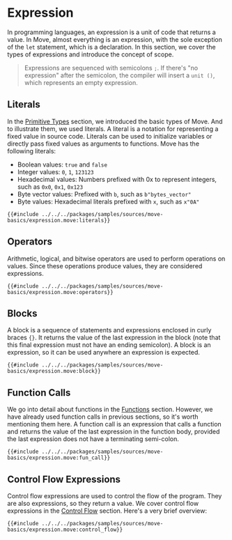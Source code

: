 # Expression

In programming languages, an expression is a unit of code that returns a value. In Move, almost
everything is an expression, with the sole exception of the `let` statement, which is a declaration. In
this section, we cover the types of expressions and introduce the concept of scope.

> Expressions are sequenced with semicolons `;`. If there's "no expression" after the semicolon, the
> compiler will insert a `unit ()`, which represents an empty expression.

## Literals

In the [Primitive Types](./primitive-types.md) section, we introduced the basic types of Move. And
to illustrate them, we used literals. A literal is a notation for representing a fixed value in 
source code. Literals can be used to initialize variables or directly pass fixed values as arguments to 
functions. Move has the following literals:

- Boolean values: `true` and `false`
- Integer values: `0`, `1`, `123123`
- Hexadecimal values: Numbers prefixed with 0x to represent integers, such as `0x0`, `0x1`, `0x123`
- Byte vector values: Prefixed with `b`, such as `b"bytes_vector"`
- Byte values: Hexadecimal literals prefixed with `x`, such as `x"0A"`

```move
{{#include ../../../packages/samples/sources/move-basics/expression.move:literals}}
```

## Operators

Arithmetic, logical, and bitwise operators are used to perform operations on values. Since these 
operations produce values, they are considered expressions.

```move
{{#include ../../../packages/samples/sources/move-basics/expression.move:operators}}
```

## Blocks

A block is a sequence of statements and expressions enclosed in curly braces `{}`. It returns the value of 
the last expression in the block (note that this final expression must not have an ending semicolon).
A block is an expression, so it can be used anywhere an expression is expected. 

```move
{{#include ../../../packages/samples/sources/move-basics/expression.move:block}}
```

## Function Calls

We go into detail about functions in the [Functions](./functions.md) section. However, we have already
used function calls in previous sections, so it's worth mentioning them here. A function call is
an expression that calls a function and returns the value of the last expression in the function
body, provided the last expression does not have a terminating semi-colon.

```move
{{#include ../../../packages/samples/sources/move-basics/expression.move:fun_call}}
```

## Control Flow Expressions

Control flow expressions are used to control the flow of the program. They are also expressions, so
they return a value. We cover control flow expressions in the [Control Flow](./control-flow.md)
section. Here's a very brief overview:

```move
{{#include ../../../packages/samples/sources/move-basics/expression.move:control_flow}}
```

